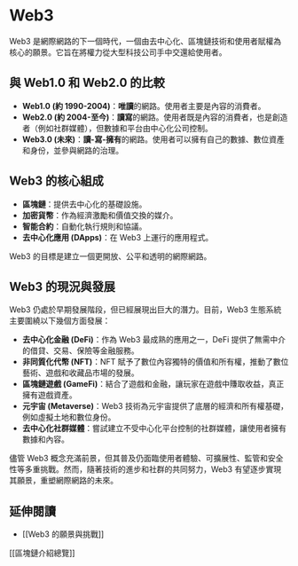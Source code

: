 # Web3

Web3 是網際網路的下一個時代，一個由去中心化、區塊鏈技術和使用者賦權為核心的願景。它旨在將權力從大型科技公司手中交還給使用者。

## 與 Web1.0 和 Web2.0 的比較

*   **Web1.0 (約 1990-2004)**：**唯讀**的網路。使用者主要是內容的消費者。
*   **Web2.0 (約 2004-至今)**：**讀寫**的網路。使用者既是內容的消費者，也是創造者（例如社群媒體），但數據和平台由中心化公司控制。
*   **Web3.0 (未來)**：**讀-寫-擁有**的網路。使用者可以擁有自己的數據、數位資產和身份，並參與網路的治理。

## Web3 的核心組成

*   **區塊鏈**：提供去中心化的基礎設施。
*   **加密貨幣**：作為經濟激勵和價值交換的媒介。
*   **智能合約**：自動化執行規則和協議。
*   **去中心化應用 (DApps)**：在 Web3 上運行的應用程式。

Web3 的目標是建立一個更開放、公平和透明的網際網路。

## Web3 的現況與發展

Web3 仍處於早期發展階段，但已經展現出巨大的潛力。目前，Web3 生態系統主要圍繞以下幾個方面發展：

*   **去中心化金融 (DeFi)**：作為 Web3 最成熟的應用之一，DeFi 提供了無需中介的借貸、交易、保險等金融服務。
*   **非同質化代幣 (NFT)**：NFT 賦予了數位內容獨特的價值和所有權，推動了數位藝術、遊戲和收藏品市場的發展。
*   **區塊鏈遊戲 (GameFi)**：結合了遊戲和金融，讓玩家在遊戲中賺取收益，真正擁有遊戲資產。
*   **元宇宙 (Metaverse)**：Web3 技術為元宇宙提供了底層的經濟和所有權基礎，例如虛擬土地和數位身份。
*   **去中心化社群媒體**：嘗試建立不受中心化平台控制的社群媒體，讓使用者擁有數據和內容。

儘管 Web3 概念充滿前景，但其普及仍面臨使用者體驗、可擴展性、監管和安全性等多重挑戰。然而，隨著技術的進步和社群的共同努力，Web3 有望逐步實現其願景，重塑網際網路的未來。

## 延伸閱讀

*   [[Web3 的願景與挑戰]]

[[區塊鏈介紹總覽]]
